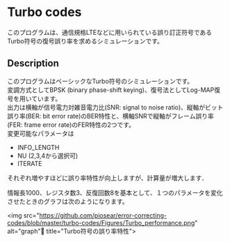 # Turbo codes
このプログラムは、通信規格LTEなどに用いられている誤り訂正符号であるTurbo符号の復号誤り率を求めるシミュレーションです。
## Description
このプログラムはベーシックなTurbo符号のシミュレーションです。  
変調方式としてBPSK (binary phase-shift keying)、復号法としてLog-MAP復号を用いています。  
出力は横軸が信号電力対雑音電力比(SNR: signal to noise ratio)、縦軸がビット誤り率(BER: bit error rate)のBER特性と、横軸SNRで縦軸がフレーム誤り率(FER: frame error rate)のFER特性の2つです。  
変更可能なパラメータは  
- INFO_LENGTH
- NU (2,3,4から選択可)  
- ITERATE  

それぞれ増やすほどに誤り率特性が向上しますが、計算量が増大します．  

情報長1000、レジスタ数3、反復回数8を基本として、１つのパラメータを変化させたときのグラフは次のようになります。

<img src="https://github.com/piosear/error-correcting-codes/blob/master/turbo-codes/Figures/Turbo_performance.png" alt="graph" title="Turbo符号の誤り率特性">
